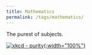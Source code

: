 ```yaml
---
title: Mathematics
permalink: /tags/mathematics/
---
```


The purest of subjects.

[![xkcd - purity](https://imgs.xkcd.com/comics/purity.png){:width="100%"}](https://xkcd.com/435/)
